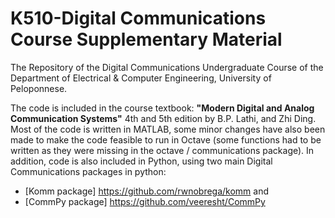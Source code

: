 # K510-Digital Communications Course Supplementary Material
The Repository of the Digital Communications Undergraduate Course of the Department of Electrical & Computer Engineering, University of Peloponnese.

The code is included in the course textbook: **"Modern Digital and Analog Communication Systems"** 4th and 5th edition by B.P. Lathi, and Zhi Ding. Most of the code is written in MATLAB, some minor changes have also been made to make the code feasible to run in Octave (some functions had to be written as they were missing  in the octave / communications package).
In addition, code is also included in Python, using two main Digital Communications packages in python:
* [Komm package] https://github.com/rwnobrega/komm  and
* [CommPy package] https://github.com/veeresht/CommPy 

